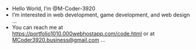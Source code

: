 -  Hello World, I’m @M-Coder-3920
-  I’m interested in web development, game development, and web design ...
-  You can reach me at https://portfolio1010.000webhostapp.com/code.html or at MCoder3920.business@gmail.com ...
